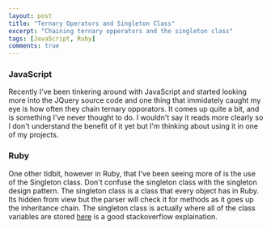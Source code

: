 ```yaml
---
layout: post
title: "Ternary Operators and Singleton Class"
excerpt: "Chaining ternary opperators and the singleton class"
tags: [JavaScript, Ruby]
comments: true
---
```


### JavaScript

Recently I've been tinkering around with JavaScript and started looking more into the JQuery source code and one thing that immidately caught my eye is how often they chain ternary opporators. It comes up quite a bit, and is something I've never thought to do. I wouldn't say it reads more clearly so I don't understand the benefit of it yet but I'm thinking about using it in one of my projects.

### Ruby

One other tidbit, however in Ruby, that I've been seeing more of is the use of the Singleton class. Don't confuse the singleton class with the singleton design pattern. The singleton class is a class that every object has in Ruby. Its hidden from view but the parser will check it for methods as it goes up the inheritance chain. The singleton class is actually where all of the class variables are stored [here](https://stackoverflow.com/questions/212407/what-exactly-is-the-singleton-class-in-ruby) is a good stackoverflow explaination.